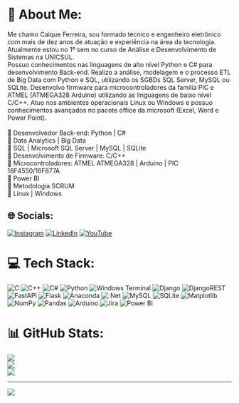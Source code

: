 # 💫 About Me:
Me chamo Caíque Ferreira, sou formado técnico e engenheiro eletrônico com mais de dez anos de atuação e experiência na área da tecnologia. Atualmente estou no 1º sem no curso de Análise e Desenvolvimento de Sistemas na UNICSUL.<br>Possuo conhecimentos nas linguagens de alto nível Python e C# para desenvolvimento Back-end. Realizo a análise, modelagem e o processo ETL de Big Data com Python e SQL, utilizando os SGBDs SQL Server, MySQL ou SQLite. Desenvolvo firmware para microcontroladores da família PIC e ATMEL (ATMEGA328 Arduino) utilizando as linguagens de baixo nível C/C++. Atuo nos ambientes operacionais Linux ou Windows e possuo conhecimentos avançados no pacote office da microsoft (Excel, Word e Power Point).<br><br>📌 Desenvolvedor Back-end: Python | C#<br>📌 Data Analytics | Big Data<br>📌 SQL | Microsoft SQL Server | MySQL | SQLite<br>📌 Desenvolvimento de Firmware: C/C++<br>📌 Microcontroladores: ATMEL ATMEGA328 | Arduino | PIC 18F4550/16F877A<br>📌 Power BI<br>📌 Metodologia SCRUM<br>📌 Linux | Windows


## 🌐 Socials:
[![Instagram](https://img.shields.io/badge/Instagram-%23E4405F.svg?logo=Instagram&logoColor=white)](https://instagram.com/https://www.instagram.com/caique.sf_55/?theme=dark) [![LinkedIn](https://img.shields.io/badge/LinkedIn-%230077B5.svg?logo=linkedin&logoColor=white)](https://linkedin.com/in/https://www.linkedin.com/in/ca%C3%ADque-de-s-ferreira-48105b18b/) [![YouTube](https://img.shields.io/badge/YouTube-%23FF0000.svg?logo=YouTube&logoColor=white)](https://youtube.com/@https://www.youtube.com/channel/UCYzG5vacGFgYoUkzvmhGKwg) 

# 💻 Tech Stack:
![C](https://img.shields.io/badge/c-%2300599C.svg?style=plastic&logo=c&logoColor=white) ![C++](https://img.shields.io/badge/c++-%2300599C.svg?style=plastic&logo=c%2B%2B&logoColor=white) ![C#](https://img.shields.io/badge/c%23-%23239120.svg?style=plastic&logo=c-sharp&logoColor=white) ![Python](https://img.shields.io/badge/python-3670A0?style=plastic&logo=python&logoColor=ffdd54) ![Windows Terminal](https://img.shields.io/badge/Windows%20Terminal-%234D4D4D.svg?style=plastic&logo=windows-terminal&logoColor=white) ![Django](https://img.shields.io/badge/django-%23092E20.svg?style=plastic&logo=django&logoColor=white) ![DjangoREST](https://img.shields.io/badge/DJANGO-REST-ff1709?style=plastic&logo=django&logoColor=white&color=ff1709&labelColor=gray) ![FastAPI](https://img.shields.io/badge/FastAPI-005571?style=plastic&logo=fastapi) ![Flask](https://img.shields.io/badge/flask-%23000.svg?style=plastic&logo=flask&logoColor=white) ![Anaconda](https://img.shields.io/badge/Anaconda-%2344A833.svg?style=plastic&logo=anaconda&logoColor=white) ![.Net](https://img.shields.io/badge/.NET-5C2D91?style=plastic&logo=.net&logoColor=white) ![MySQL](https://img.shields.io/badge/mysql-%2300000f.svg?style=plastic&logo=mysql&logoColor=white) ![SQLite](https://img.shields.io/badge/sqlite-%2307405e.svg?style=plastic&logo=sqlite&logoColor=white) ![Matplotlib](https://img.shields.io/badge/Matplotlib-%23ffffff.svg?style=plastic&logo=Matplotlib&logoColor=black) ![NumPy](https://img.shields.io/badge/numpy-%23013243.svg?style=plastic&logo=numpy&logoColor=white) ![Pandas](https://img.shields.io/badge/pandas-%23150458.svg?style=plastic&logo=pandas&logoColor=white) ![Arduino](https://img.shields.io/badge/-Arduino-00979D?style=plastic&logo=Arduino&logoColor=white) ![Jira](https://img.shields.io/badge/jira-%230A0FFF.svg?style=plastic&logo=jira&logoColor=white) ![Power Bi](https://img.shields.io/badge/power_bi-F2C811?style=plastic&logo=powerbi&logoColor=black)
# 📊 GitHub Stats:
![](https://github-readme-stats.vercel.app/api?username=CaiqueSF&theme=dracula&hide_border=true&include_all_commits=false&count_private=false)<br/>
![](https://github-readme-streak-stats.herokuapp.com/?user=CaiqueSF&theme=dracula&hide_border=true)<br/>
![](https://github-readme-stats.vercel.app/api/top-langs/?username=CaiqueSF&theme=dracula&hide_border=true&include_all_commits=false&count_private=false&layout=compact)

---
[![](https://visitcount.itsvg.in/api?id=CaiqueSF&icon=5&color=11)](https://visitcount.itsvg.in)

<!-- Proudly created with GPRM ( https://gprm.itsvg.in ) -->
